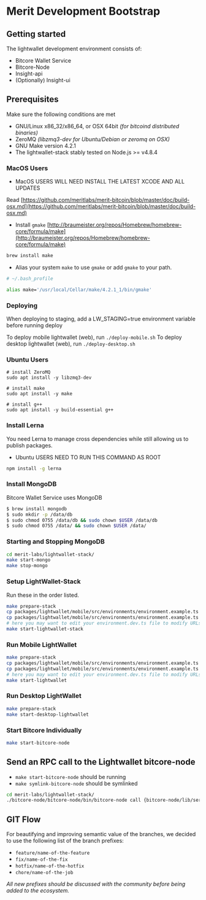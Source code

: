 # Merit Development Bootstrap

## Getting started
The lightwallet development environment consists of:
* Bitcore Wallet Service
* Bitcore-Node
* Insight-api
* (Optionally) Insight-ui

## Prerequisites

Make sure the following conditions are met

- GNU/Linux x86_32/x86_64, or OSX 64bit *(for bitcoind distributed binaries)*
- ZeroMQ *(libzmq3-dev for Ubuntu/Debian or zeromq on OSX)*
- GNU Make version 4.2.1
- The lightwallet-stack stably tested on Node.js >= v4.8.4

### MacOS Users
* MacOS USERS WILL NEED INSTALL THE LATEST XCODE AND ALL UPDATES

Read [https://github.com/meritlabs/merit-bitcoin/blob/master/doc/build-osx.md](https://github.com/meritlabs/merit-bitcoin/blob/master/doc/build-osx.md)

- Install `gmake` [http://braumeister.org/repos/Homebrew/homebrew-core/formula/make](http://braumeister.org/repos/Homebrew/homebrew-core/formula/make)

```sh
brew install make
```

- Alias your system `make` to use `gmake` or add `gmake` to your path.

```sh
# ~/.bash_profile

alias make='/usr/local/Cellar/make/4.2.1_1/bin/gmake'
```

### Deploying
When deploying to staging, add a LW_STAGING=true environment variable before running deploy

To deploy mobile lightwallet (web), run `./deploy-mobile.sh`
To deploy desktop lightwallet (web), run `./deploy-desktop.sh`


### Ubuntu Users
```
# install ZeroMQ
sudo apt install -y libzmq3-dev

# install make
sudo apt install -y make

# install g++
sudo apt install -y build-essential g++
```

### Install Lerna

You need Lerna to manage cross dependencies while still allowing us to publish packages.
* Ubuntu USERS NEED TO RUN THIS COMMAND AS ROOT
```bash
npm install -g lerna
```


### Install MongoDB

Bitcore Wallet Service uses MongoDB

```bash
$ brew install mongodb
$ sudo mkdir -p /data/db
$ sudo chmod 0755 /data/db && sudo chown $USER /data/db
$ sudo chmod 0755 /data/ && sudo chown $USER /data/
```

### Starting and Stopping MongoDB

```sh
cd merit-labs/lightwallet-stack/
make start-mongo
make stop-mongo
```

### Setup LightWallet-Stack

Run these in the order listed.

```sh
make prepare-stack
cp packages/lightwallet/mobile/src/environments/environment.example.ts packages/lightwallet/mobile/src/environments/environment.dev.ts
cp packages/lightwallet/mobile/src/environments/environment.example.ts packages/lightwallet/mobile/src/environments/environment.ts
# here you may want to edit your environment.dev.ts file to modify URLs
make start-lightwallet-stack
```

### Run Mobile LightWallet

```sh
make prepare-stack
cp packages/lightwallet/mobile/src/environments/environment.example.ts packages/lightwallet/mobile/src/environments/environment.dev.ts
cp packages/lightwallet/mobile/src/environments/environment.example.ts packages/lightwallet/mobile/src/environments/environment.ts
# here you may want to edit your environment.dev.ts file to modify URLs
make start-lightwallet
```

### Run Desktop LightWallet

```sh
make prepare-stack
make start-desktop-lightwallet
```

### Start Bitcore Individually

```sh
make start-bitcore-node
```

## Send an RPC call to the Lightwallet bitcore-node

- `make start-bitcore-node` should be running
- `make symlink-bitcore-node` should be symlinked

```sh
cd merit-labs/lightwallet-stack/
./bitcore-node/bitcore-node/bin/bitcore-node call {bitcore-node/lib/services/bitcoind.js rpc_command_here}
```
## GIT Flow

For beautifying and improving semantic value of the branches, we decided to use the following list of the branch prefixes:

-  `feature/name-of-the-feature`
-  `fix/name-of-the-fix`
-  `hotfix/name-of-the-hotfix`
-  `chore/name-of-the-job`

*All new prefixes should be discussed with the community before being added to the ecosystem.*
